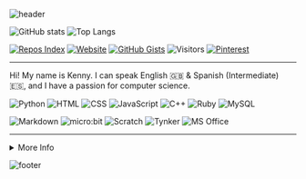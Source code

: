 ![header](https://capsule-render.vercel.app/api?type=soft&color=timeGradient&height=90&section=header&text=Hi,%20I'm%20Kenny!&fontSize=60&animation=fadeIn)


![GitHub stats](https://github-readme-stats.vercel.app/api?username=KennyOliver&show_icons=true&hide_border=true&theme=radical)
![Top Langs](https://github-readme-stats.vercel.app/api/top-langs/?username=KennyOliver&hide_border=true&theme=radical&layout=compact&langs_count=8)

[![Repos Index](https://img.shields.io/badge/Repos%20Index-252525?style=for-the-badge&logo=gitbook&logoColor=white&link=https://github.com/KennyOliver/repos-index)](https://github.com/KennyOliver/repos-index)
[![Website](https://img.shields.io/badge/Website-252525?style=for-the-badge&logo=safari&logoColor=white&link=https://kennyoliver.github.io)](https://kennyoliver.github.io)
[![GitHub Gists](https://img.shields.io/badge/GitHub%20Gists-252525?style=for-the-badge&logo=codeigniter&logoColor=white&link=https://kennyoliver.github.io)](https://gist.github.com/KennyOliver)
![Visitors](http://estruyf-github.azurewebsites.net/api/VisitorHit?user=KennyOliver&repo=KennyOliver&label=Visits&labelColor=%23252525&countColor=%2355BB00)
[![Pinterest](https://img.shields.io/badge/@KennyTheOlive-BD081C?style=for-the-badge&logo=pinterest&logoColor=white&link=https://www.pinterest.com/KennyTheOlive)](https://www.pinterest.com/KennyTheOlive)

---

Hi! My name is Kenny. I can speak English :uk: & Spanish (Intermediate) :es:, and I have a passion for computer science.

![Python](https://img.shields.io/badge/Python-3776AB?style=for-the-badge&logo=python&logoColor=white)
![HTML](https://img.shields.io/badge/HTML-E34F26?style=for-the-badge&logo=html5&logoColor=white)
![CSS](https://img.shields.io/badge/CSS-1572B6?style=for-the-badge&logo=css3&logoColor=white)
![JavaScript](https://img.shields.io/badge/JavaScript-F7DF1E?style=for-the-badge&logo=javascript&logoColor=black)
![C++](https://img.shields.io/badge/C++-00599C?style=for-the-badge&logo=c%2B%2B&logoColor=white)
![Ruby](https://img.shields.io/badge/Ruby-CC342D?style=for-the-badge&logo=ruby&logoColor=white)
![MySQL](https://img.shields.io/badge/MySQL-00000F?style=for-the-badge&logo=mysql&logoColor=white)

![Markdown](https://img.shields.io/badge/Markdown-000000?style=for-the-badge&logo=markdown&logoColor=white)
![micro:bit](https://img.shields.io/badge/micro:bit-00ED00?style=for-the-badge&logo=micro:bit&logoColor=white)
![Scratch](https://img.shields.io/badge/Scratch-FFA500?style=for-the-badge&logo=scratch&logoColor=white)
![Tynker](https://img.shields.io/badge/Tynker-DD0000?style=for-the-badge&logo=none&logoColor=white)
![MS Office](https://img.shields.io/badge/MS%20Office-D83B01?style=for-the-badge&logo=microsoft-office&logoColor=white)

---


<details><summary>More Info</summary>

| :computer: Languages | :thinking: Other Skills |
| :------------------: | :---------------------: |
| ![Python](https://img.shields.io/badge/Python-3776AB?style=for-the-badge&logo=python&logoColor=white) | ![Markdown](https://img.shields.io/badge/Markdown-000000?style=for-the-badge&logo=markdown&logoColor=white) |
| ![HTML5](https://img.shields.io/badge/HTML5-E34F26?style=for-the-badge&logo=html5&logoColor=white) | ![micro:bit](https://img.shields.io/badge/micro:bit-00ED00?style=for-the-badge&logo=micro:bit&logoColor=white) |
| ![CSS3](https://img.shields.io/badge/CSS3-1572B6?style=for-the-badge&logo=css3&logoColor=white) | ![Scratch](https://img.shields.io/badge/Scratch-FFA500?style=for-the-badge&logo=scratch&logoColor=white) |
| ![Ruby](https://img.shields.io/badge/Ruby-CC342D?style=for-the-badge&logo=ruby&logoColor=white) | ![Tynker](https://img.shields.io/badge/Tynker-DD0000?style=for-the-badge&logo=none&logoColor=white) |
| ![MySQL](https://img.shields.io/badge/MySQL-00000F?style=for-the-badge&logo=mysql&logoColor=white) | ![MS Office](https://img.shields.io/badge/MS%20Office-D83B01?style=for-the-badge&logo=microsoft-office&logoColor=white) |

| :seedling: Learning | :thought_balloon: Considering | :coffin: Graveyard |
| :-----------------: | :---------------------------: | :----------------: |
| ![JavaScript](https://img.shields.io/badge/JavaScript-F7DF1E?style=for-the-badge&logo=javascript&logoColor=black) | ![Java](https://img.shields.io/badge/Java-ED8B00?style=for-the-badge&logo=java&logoColor=white) | ![Kotlin](https://img.shields.io/badge/Kotlin-0095D5?&style=for-the-badge&logo=kotlin&logoColor=white) |
| ![C++](https://img.shields.io/badge/C++-00599C?style=for-the-badge&logo=c%2B%2B&logoColor=white) | ![Docker](https://img.shields.io/badge/Docker-2496ED?style=for-the-badge&logo=docker&logoColor=white) | ![PHP](https://img.shields.io/badge/PHP-777BB4?style=for-the-badge&logo=php&logoColor=white) |
| ![Swift](https://img.shields.io/badge/Swift-FA7343?style=for-the-badge&logo=swift&logoColor=white) | ![Dart](https://img.shields.io/badge/Dart-0175C2?style=for-the-badge&logo=dart&logoColor=white) | ![C](https://img.shields.io/badge/C-A8B9CC?style=for-the-badge&logo=c&logoColor=black) |
|  | ![Flutter](https://img.shields.io/badge/Flutter-02569B?style=for-the-badge&logo=flutter&logoColor=white) | ![jQuery](https://img.shields.io/badge/jQuery-0769AD?style=for-the-badge&logo=jquery&logoColor=white) |

</details>


![footer](https://capsule-render.vercel.app/api?type=soft&color=timeGradient&height=90&section=footer)

<!-- devicon.dev for smaller icons -->
<!-- metrics.lecoq.io for README metrics widgets -->
